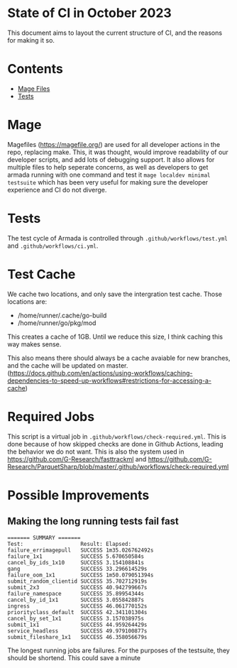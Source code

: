 # State of CI in October 2023

This document aims to layout the current structure of CI, and the reasons for making it so.

# Contents

- [Mage Files](#mage)
- [Tests](#tests)

# Mage

Magefiles (https://magefile.org/) are used for all developer actions in the repo, replacing make. This, it was thought, would improve readability of our developer scripts, and add lots of debugging support. It also allows for multiple files to help seperate concerns, as well as developers to get armada running with one command and test it `mage localdev minimal testsuite` which has been very useful for making sure the developer experience and CI do not diverge.

# Tests

The test cycle of Armada is controlled through `.github/workflows/test.yml` and `.github/workflows/ci.yml`.

# Test Cache

We cache two locations, and only save the intergration test cache. Those locations are:
- /home/runner/.cache/go-build
- /home/runner/go/pkg/mod

This creates a cache of 1GB. Until we reduce this size, I think caching this way makes sense.

This also means there should always be a cache avaiable for new branches, and the cache will be updated on master. (https://docs.github.com/en/actions/using-workflows/caching-dependencies-to-speed-up-workflows#restrictions-for-accessing-a-cache)


# Required Jobs

This script is a virtual job in `.github/workflows/check-required.yml`. This is done because of how skipped checks are done in Github Actions, leading the behavior we do not want. This is also the system used in https://github.com/G-Research/fasttrackml and https://github.com/G-Research/ParquetSharp/blob/master/.github/workflows/check-required.yml


# Possible Improvements

## Making the long running tests fail fast

```
======= SUMMARY =======
Test:                  Result: Elapsed:
failure_errimagepull   SUCCESS 1m35.026762492s
failure_1x1            SUCCESS 5.670650584s
cancel_by_ids_1x10     SUCCESS 3.154108841s
gang                   SUCCESS 33.296614529s
failure_oom_1x1        SUCCESS 1m50.079051394s
submit_random_clientid SUCCESS 35.702712919s
submit_2x3             SUCCESS 40.942799667s
failure_namespace      SUCCESS 35.89954344s
cancel_by_id_1x1       SUCCESS 3.055842887s
ingress                SUCCESS 46.061770152s
priorityclass_default  SUCCESS 42.341101304s
cancel_by_set_1x1      SUCCESS 3.157038975s
submit_1x1             SUCCESS 44.959264429s
service_headless       SUCCESS 49.979100877s
submit_fileshare_1x1   SUCCESS 46.358056679s
```

The longest running jobs are failures. For the purposes of the testsuite, they should be shortend. This could save a minute
